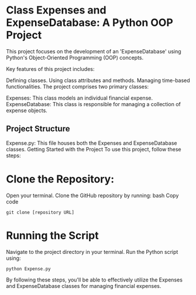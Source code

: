 # Class Expenses and ExpenseDatabase: A Python OOP Project
This project focuses on the development of an 'ExpenseDatabase' using Python's Object-Oriented Programming (OOP) concepts.

Key features of this project includes:

Defining classes.
Using class attributes and methods.
Managing time-based functionalities.
The project comprises two primary classes:

Expenses: This class models an individual financial expense.
ExpenseDatabase: This class is responsible for managing a collection of expense objects.

## Project Structure
Expense.py: This file houses both the Expenses and ExpenseDatabase classes.
Getting Started with the Project
To use this project, follow these steps:

# Clone the Repository:

Open your terminal.
Clone the GitHub repository by running:
bash
Copy code
```
git clone [repository URL]
```

# Running the Script

Navigate to the project directory in your terminal.
Run the Python script using:

```
python Expense.py
```

By following these steps, you'll be able to effectively utilize the Expenses and ExpenseDatabase classes for managing financial expenses.
